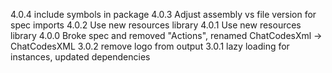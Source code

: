 4.0.4 include symbols in package
4.0.3 Adjust assembly vs file version for spec imports
4.0.2 Use new resources library
4.0.1 Use new resources library
4.0.0 Broke spec and removed "Actions", renamed ChatCodesXml -> ChatCodesXML
3.0.2 remove logo from output
3.0.1 lazy loading for instances, updated dependencies